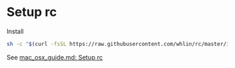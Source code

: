 # Setup rc
Install 
```sh
sh -c "$(curl -fsSL https://raw.githubusercontent.com/whlin/rc/master/install_unix.sh)"
```

See [mac_osx_guide.md: Setup rc](https://github.com/whlin/srtlwb/blob/master/mac_osx_guide.md#setup-rc)
